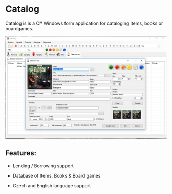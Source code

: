 # Catalog
Catalog is is a C# Windows form application for cataloging items, books or boardgames.

![alt text](https://github.com/fialot/Catalog/blob/master/ScreenCZ.png)

## Features:

- Lending / Borrowing support

- Database of Items, Books & Board games

- Czech and English language support
